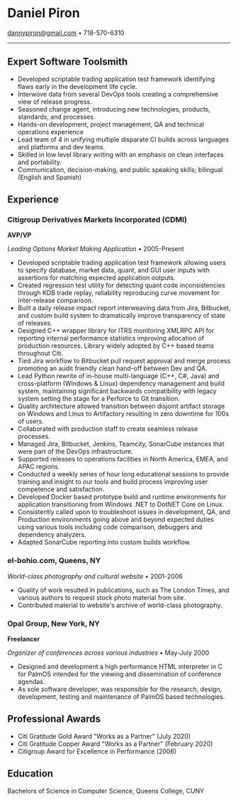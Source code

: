 # Daniel Piron

dannypiron@gmail.com • 718-570-6310

-------------------------------------------------------------------------------

## Expert Software Toolsmith

 * Developed scriptable trading application test framework identifying flaws early
   in the development life cycle.
 * Interwove data from several DevOps tools creating a comprehensive view of release progress.
 * Seasoned change agent, introducing new technologies, products, standards,
   and processes.
 * Hands-on development, project management, QA and technical operations
   experience
 * Lead team of 4 in unifying multiple disparate CI builds across languages and
   platforms and dev teams.
 * Skilled in low level library writing with an emphasis on clean interfaces
   and portability.
 * Communication, decision-making, and public speaking skills; bilingual
   (English and Spanish)

## Experience

### Citigroup Derivatives Markets Incorporated (CDMI)

**AVP/VP**

_Leading Options Market Making Application_ • 2005-Present

 * Developed scriptable trading application test framework allowing users to
   specify database, market data, quant, and GUI user inputs with assertions
   for matching expected application outputs.
 * Created regression test utility for detecting quant code inconsistencies
   through KDB trade replay, reliability reproducing curve movement for
   inter-release comparison.
 * Built a daily release impact report interweaving data from Jira, Bitbucket,
   and custom build system to dramatically improve transparency of state of
   releases.
 * Designed C++ wrapper library for ITRS monitoring XMLRPC API for reporting
   internal performance statistics improving allocation of production resources.
   Library widely adopted by C++ based teams throughout Citi.
 * Tied Jira workflow to Bitbucket pull request approval and merge process
   promoting an audit friendly clean hand-off between Dev and QA.
 * Lead Python rewrite of in-house multi-language (C++, C#, Java) and
   cross-platform (Windows & Linux) dependency management and build system,
   maintaining significant backwards compatibility with legacy system setting
   the stage for a Perforce to Git transition.
 * Quality architecture allowed transition between disjoint artifact storage on
   Windows and Linux to Artifactory resulting in zero downtime for 100s of
   users.
 * Collaborated with production staff to create seamless release processes.
 * Managed Jira, Bitbucket, Jenkins, Teamcity, SonarCube instances that were
   part of the DevOps infrastructure.
 * Supported releases to operations facilities in North America, EMEA, and APAC
   regions.
 * Conducted a weekly series of hour long educational sessions to provide
   training and insight to our tools and build process improving user
   competence and satisfaction.
 * Developed Docker based prototype build and runtime environments for
   application transitioning from Windows .NET to DotNET Core on Linux.
 * Consistently called upon to troubleshoot issues in development, QA, and
   Production environments going above and beyond expected duties using various
   tools including code comparison, debuggers and dependency analyzers.
 * Adapted SonarCube reporting into custom builds workflow.

### el-bohio.com, Queens, NY

_World-class photography and cultural website_ • 2001-2006

 * Quality of work resulted in publications, such as The London Times, and
   various authors to request stock photo material from site.
 * Contributed material to website's archive of world-class photography.

### Opal Group, New York, NY

**Freelancer**

_Organizer of conferences across various industries_ • May-July 2000

 * Designed and development a high performance HTML interpreter in C for PalmOS
   intended for the viewing and dissemination of conference agendas.
 * As sole software developer, was responsible for the research, design,
   development, testing and maintenance of PalmOS based technologies.

## Professional Awards
 * Citi Gratitude Gold Award "Works as a Partner" (July 2020)
 * Citi Gratitude Copper Award "Works as a Partner" (February 2020)
 * Citigroup Award for Excellence in Performance (2006)

## Education
Bachelors of Science in Computer Science, Queens College, CUNY
